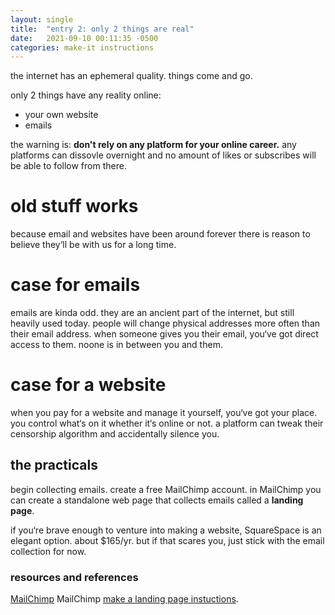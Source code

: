 ```yaml
---
layout: single
title:  "entry 2: only 2 things are real"
date:   2021-09-10 00:11:35 -0500
categories: make-it instructions
---
```

the internet has an ephemeral quality. things come and go. 

only 2 things have any reality online:
- your own website
- emails

the warning is: **don't rely on any platform for your online career.** any platforms can dissovle overnight and no amount of likes or subscribes will be able to follow from there. 

# old stuff works
because email and websites have been around forever there is reason to believe they‘ll be with us for a long time. 

# case for emails
emails are kinda odd. they are an ancient part of the internet, but still heavily used today. people will change physical addresses more often than their email address. when someone gives you their email, you‘ve got direct access to them. noone is in between you and them. 

# case for a website
when you pay for a website and manage it yourself, you‘ve got your place. you control what‘s on it whether it‘s online or not. a platform can tweak their censorship algorithm and accidentally silence you.

## the practicals
begin collecting emails. create a free MailChimp account. in MailChimp you can create a standalone web page that collects emails called a **landing page**. 

if you‘re brave enough to venture into making a website, SquareSpace is an elegant option. about $165/yr. but if that scares you, just stick with the email collection for now.


### resources and references
[MailChimp][mailchimp] 
MailChimp [make a landing page instuctions][mc-landing-page].



[mailchimp]: https://mailchimp.com/
[mc-landing-page]:   https://mailchimp.com/help/create-a-landing-page/
